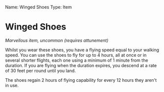 Name: Winged Shoes
Type: Item

# Winged Shoes
_Marvellous item, uncommon (requires attunement)_

Whilst you wear these shoes, you have a flying speed equal to your walking speed. You can use the shoes to fly for up to 4 hours, all at once or in several shorter flights, each one using a minimum of 1 minute from the duration. If you are flying when the duration expires, you descend at a rate of 30 feet per round until you land.

The shoes regain 2 hours of flying capability for every 12 hours they aren't in use.